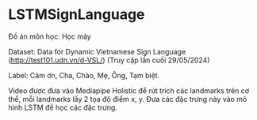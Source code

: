 # LSTMSignLanguage
Đồ án môn học: Học máy

Dataset: Data for Dynamic Vietnamese Sign Language (http://test101.udn.vn/d-VSL/) (Truy cập lần cuối 29/05/2024)

Label: Cảm ơn, Cha, Chào, Mẹ, Ông, Tạm biệt.

Video được đưa vào Mediapipe Holistic để rút trích các landmarks trên cơ thể, mỗi landmarks lấy 2 tọa độ điểm x, y. Đưa các đặc trưng này vào mô hình LSTM để học các đặc trưng.
